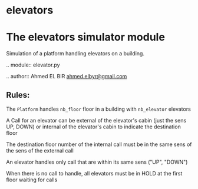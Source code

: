 # elevators
The elevators simulator module
=============================

Simulation of a platform handling elevators on a building.

.. module:: elevator.py

.. author:: Ahmed EL BIR <ahmed.elbyr@gmail.com>

Rules:
-----

The ``Platform`` handles ``nb_floor`` floor in a building with ``nb_elevator`` elevators

A Call for an elevator can be external of the elevator's cabin  (just the sens UP, DOWN) or internal
of the elevator's cabin to indicate the destination floor

The destination floor number of the internal call must be in the same sens of  the sens of the external call

An elevator handles only call that are within its same sens ("UP", "DOWN")

When there is no call to handle, all  elevators must be in HOLD at the first floor waiting for calls

